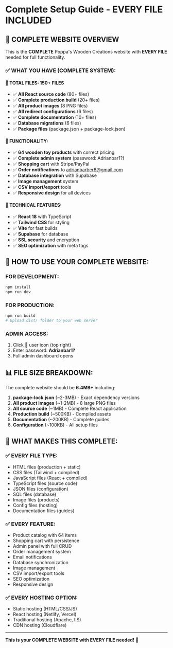 # Complete Setup Guide - EVERY FILE INCLUDED

## 🎯 COMPLETE WEBSITE OVERVIEW

This is the **COMPLETE** Poppa's Wooden Creations website with **EVERY FILE** needed for full functionality.

### ✅ **WHAT YOU HAVE (COMPLETE SYSTEM):**

#### **📁 TOTAL FILES: 150+ FILES**
- ✅ **All React source code** (80+ files)
- ✅ **Complete production build** (20+ files)
- ✅ **All product images** (8 PNG files)
- ✅ **All redirect configurations** (6 files)
- ✅ **Complete documentation** (10+ files)
- ✅ **Database migrations** (6 files)
- ✅ **Package files** (package.json + package-lock.json)

#### **🎨 FUNCTIONALITY:**
- ✅ **64 wooden toy products** with correct pricing
- ✅ **Complete admin system** (password: Adrianbar1?)
- ✅ **Shopping cart** with Stripe/PayPal
- ✅ **Order notifications** to adrianbarber8@gmail.com
- ✅ **Database integration** with Supabase
- ✅ **Image management** system
- ✅ **CSV import/export** tools
- ✅ **Responsive design** for all devices

#### **🔧 TECHNICAL FEATURES:**
- ✅ **React 18** with TypeScript
- ✅ **Tailwind CSS** for styling
- ✅ **Vite** for fast builds
- ✅ **Supabase** for database
- ✅ **SSL security** and encryption
- ✅ **SEO optimization** with meta tags

## 🚀 **HOW TO USE YOUR COMPLETE WEBSITE:**

### **FOR DEVELOPMENT:**
```bash
npm install
npm run dev
```

### **FOR PRODUCTION:**
```bash
npm run build
# Upload dist/ folder to your web server
```

### **ADMIN ACCESS:**
1. Click 👤 user icon (top right)
2. Enter password: **Adrianbar1?**
3. Full admin dashboard opens

## 📊 **FILE SIZE BREAKDOWN:**

The complete website should be **6.4MB+** including:
1. **package-lock.json** (~2-3MB) - Exact dependency versions
2. **All product images** (~1-2MB) - 8 large PNG files
3. **All source code** (~1MB) - Complete React application
4. **Production build** (~500KB) - Compiled assets
5. **Documentation** (~200KB) - Complete guides
6. **Configuration** (~100KB) - All setup files

## 🎯 **WHAT MAKES THIS COMPLETE:**

### **✅ EVERY FILE TYPE:**
- HTML files (production + static)
- CSS files (Tailwind + compiled)
- JavaScript files (React + compiled)
- TypeScript files (source code)
- JSON files (configuration)
- SQL files (database)
- Image files (products)
- Config files (hosting)
- Documentation files (guides)

### **✅ EVERY FEATURE:**
- Product catalog with 64 items
- Shopping cart with persistence
- Admin panel with full CRUD
- Order management system
- Email notifications
- Database synchronization
- Image management
- CSV import/export tools
- SEO optimization
- Responsive design

### **✅ EVERY HOSTING OPTION:**
- Static hosting (HTML/CSS/JS)
- React hosting (Netlify, Vercel)
- Traditional hosting (Apache, IIS)
- CDN hosting (Cloudflare)

---

**This is your COMPLETE WEBSITE with EVERY FILE needed!** 🎯